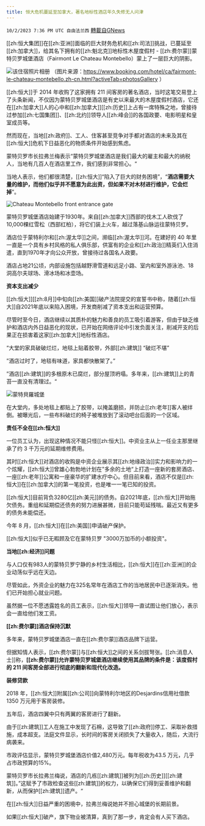 ```yaml
---
title: 恒大危机蔓延至加拿大，著名地标性酒店年久失修无人问津
---
```

`10/2/2023 7:36 PM UTC 自由法兰西` [轉載自GNews](https://gnews.org/articles/1770702)

[[zh:恒大集团]]在[[zh:亚洲]]面临的巨大财务危机和[[zh:司法]]挑战，已蔓延至[[zh:加拿大]]，给其名下拥有的[[zh:魁北克]]地标性木屋度假村 - [[zh:费尔蒙]]蒙特贝罗城堡酒店（Fairmont Le Chateau Montebello）蒙上了一层巨大的阴影。

  ![该住宿照片相册](https://cf.bstatic.com/xdata/images/hotel/max1024x768/268538818.jpg?k=783a05733b83b6fb648d22903aec64a6a6ad2187d731dd85db7505d1809420bc&o=&hp=1)
（图片来源：https://www.booking.com/hotel/ca/fairmont-le-chateau-montebello.zh-cn.html?activeTab=photosGallery ）

[[zh:恒大]]于 2014 年收购了这家拥有 211 间客房的著名酒店，当时这笔交易登上了头条新闻，不仅因为蒙特贝罗城堡酒店是有史以来最大的木屋度假村酒店，它还在[[zh:加拿大]]人的心中和[[zh:加拿大]][[zh:历史]]上占有一席特殊之地，曾接待过参加[[zh:七国集团]]、[[zh:北约]]领导人[[zh:峰会]]的各国政要、电影明星和皇室成员等。

  

然而现在，当地[[zh:政府]]、工人、住客甚至竞争对手都对酒店的未来及其在[[zh:恒大]]危机下日益恶化的物质条件开始感到焦虑。

  

蒙特贝罗市长拉弗兰梅表示“蒙特贝罗城堡酒店是我们最大的雇主和最大的纳税人，当地有几百人在酒店里工作，我们感到非常担心。“

  

当地人表示，他们都很清楚，[[zh:恒大]]“陷入了巨大的财务困境”，“**酒店需要大量的维护，而他们似乎并不愿意为此出资，但如果不对木材进行维护，它会烂掉**”。 

  ![Chateau Montebello front entrance gate](https://globalnews.ca/wp-content/uploads/2023/09/IMG_2636-1.jpg?w=2048)

蒙特贝罗城堡酒店始建于1930年。来自[[zh:加拿大]]西部的伐木工人砍伐了10,000棵红雪松（西部红柏），将它们装上火车，越过落基山脉运往蒙特贝罗。

  

酒店位于蒙特利尔和[[zh:渥太华]]之间，濒临[[zh:渥太华]]河。在建好的 40 年里一直是一个具有乡村风格的私人俱乐部，供富有的企业和[[zh:政治]]精英们入住消遣，直到1970年才向公众开放，曾接待过各国名人政要。

  

酒店占地21公顷，内部设施包括越野滑雪道和远足小路、室内和室外游泳池、18洞高尔夫球场、滑冰场和冰壶场。

  

**资本支出减少**

  

[[zh:恒大]][[zh:8月]]中旬向[[zh:美国]]破产法院提交的宣誓书中称，随着[[zh:恒大]]自2021年底以来陷入困境，开发商削减了资本支出和运营预算。

  

尽管时至今日，酒店继续以其质朴的魅力和善良的员工吸引着游客，但由于缺乏维护和酒店内外日益恶化的现状，已开始在网络评论中引发负面关注，削减开支的后果正在损害着这家[[zh:加拿大]]地标性酒店。

  

“大堂的家具破破烂烂，地毯上贴着胶带，外部[[zh:建筑]] “破烂不堪” 

  

”酒店过时了，地毯有味道，家具都快散架了。”

  

”酒店[[zh:建筑]]的多根原木已腐烂，部分屋顶坍塌。多年来，[[zh:建筑]]上的青苔一直没有清理过。“

![蒙特貝羅城堡](https://globalnews.ca/wp-content/uploads/2023/09/IMG_2627-1.jpg?w=2048)  

在大堂内，多处地毯上都贴上了胶带，以掩盖磨损，并防止[[zh:老年]]客人被绊倒。被曝光后，一些布料破烂的椅子被堆放到了滚动吧台后面的一个区域。

  

**责任不全在[[zh:恒大]]**

  

一位员工认为，出现这种情况不能只怪[[zh:恒大]]。中资业主从上一任业主那里继承了约 3 千万元的延期维修费用。

  

其时[[zh:恒大]]对酒店的收购是中资企业展示其[[zh:地缘政治]]实力和影响力的一个炫耀，[[zh:恒大]]曾雄心勃勃地计划在"多余的土地“上打造一座新的套房酒店、一座[[zh:老年]]公寓和一座豪华的扩建水疗中心。但目前来看，酒店不仅是[[zh:恒大]]在[[zh:加拿大]]的第一笔投资，也是唯一一笔已知的投资。

  

[[zh:恒大]]目前背负3280亿[[zh:美元]]的债务。自2021年底，[[zh:恒大]]开始拖欠债务。重组和延期偿还债务的努力进展甚微，目前只能苟延残喘。最近又有更多的债务未能偿还。

  

今年 8 月，[[zh:恒大]]在[[zh:美国]]申请破产保护。

  

[[zh:恒大]]似乎已无暇顾及它在蒙特贝罗 "3000万加币的小额投资"。

  

**当地[[zh:经济]]问题**

  

与人口仅有983人的蒙特贝罗宁静的乡村生活相比，[[zh:恒大]]在[[zh:亚洲]]的企业动荡似乎远在天边。

  

尽管如此，外资企业的魅力在325名常年在酒店工作的当地居民中已逐渐消失。他们已开始担心就业问题。

  

虽然据一位不愿透露姓名的员工表示，[[zh:恒大]]领导一直试图让他们放心，表示会一直给他们发工资。

  

**[[zh:费尔蒙]]酒店保持沉默**

  

多年来，蒙特贝罗城堡酒店一直在[[zh:费尔蒙]]酒店品牌下运营。

  

但据知情人表示，[[zh:费尔蒙]]与[[zh:恒大]]之间的关系剑拔弩张。[[zh:消息人士]]称，**[[zh:费尔蒙]]允许蒙特贝罗城堡酒店继续使用其品牌的条件是：该度假村的 211 间客房全部进行彻底的翻新和现代化改造。**

  

**装修贷款**

  

2018 年，[[zh:恒大]]附属[[zh:公司]]向蒙特利尔地区的Desjardins信用社借款 1350 万元用于客房装修。

  

五年后，酒店四翼中只有两翼的客房进行了翻新。

  

由于[[zh:建筑]]工人在施工中发现了石棉，这导致了[[zh:政府]]停工、采取补救措施，成本超支。法庭文件显示，长时间的客房关闭损失了大量收入，随后，大流行病袭来。

  

市政评估显示，蒙特贝罗城堡酒店价值2,480万元。每年税收为43.5 万元，几乎占市政预算的15%。

  

蒙特贝罗市长拉弗兰梅说，酒店的几栋[[zh:建筑]]被列为[[zh:历史]][[zh:建筑]]。”这赋予了市政检查这些[[zh:建筑]]的权力，以确保它们得到妥善维护和翻新，从而保护[[zh:建筑]]遗产。“

  

在[[zh:恒大]]日益严重的困境中，拉弗兰梅说她并不担心城堡的长期前景。

如果[[zh:恒大]]破产，旗下物业被清算，真到了那一步，肯定会有人买下酒店。
